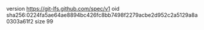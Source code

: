 version https://git-lfs.github.com/spec/v1
oid sha256:0224fa5ae64ae8894bc426fc8bb7498f2279acbe2d952c2a5129a8a0303a61f2
size 99
